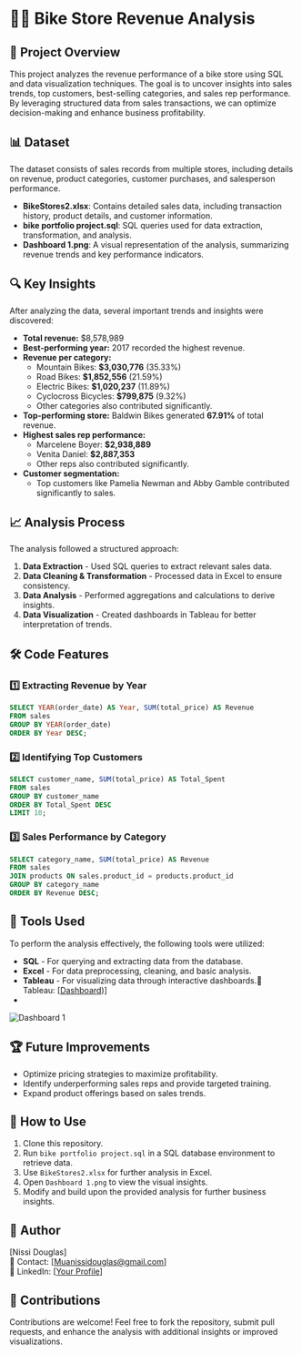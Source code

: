 # 🚴‍♂️ Bike Store Revenue Analysis

## 📌 Project Overview
This project analyzes the revenue performance of a bike store using SQL and data visualization techniques. The goal is to uncover insights into sales trends, top customers, best-selling categories, and sales rep performance. By leveraging structured data from sales transactions, we can optimize decision-making and enhance business profitability.

## 📊 Dataset
The dataset consists of sales records from multiple stores, including details on revenue, product categories, customer purchases, and salesperson performance.

- **BikeStores2.xlsx**: Contains detailed sales data, including transaction history, product details, and customer information.
- **bike portfolio project.sql**: SQL queries used for data extraction, transformation, and analysis.
- **Dashboard 1.png**: A visual representation of the analysis, summarizing revenue trends and key performance indicators.

## 🔍 Key Insights
After analyzing the data, several important trends and insights were discovered:

- **Total revenue:** $8,578,989
- **Best-performing year:** 2017 recorded the highest revenue.
- **Revenue per category:**
  - Mountain Bikes: **$3,030,776** (35.33%)
  - Road Bikes: **$1,852,556** (21.59%)
  - Electric Bikes: **$1,020,237** (11.89%)
  - Cyclocross Bicycles: **$799,875** (9.32%)
  - Other categories also contributed significantly.
- **Top-performing store:** Baldwin Bikes generated **67.91%** of total revenue.
- **Highest sales rep performance:**
  - Marcelene Boyer: **$2,938,889**
  - Venita Daniel: **$2,887,353**
  - Other reps also contributed significantly.
- **Customer segmentation:**
  - Top customers like Pamelia Newman and Abby Gamble contributed significantly to sales.

## 📈 Analysis Process
The analysis followed a structured approach:
1. **Data Extraction** - Used SQL queries to extract relevant sales data.
2. **Data Cleaning & Transformation** - Processed data in Excel to ensure consistency.
3. **Data Analysis** - Performed aggregations and calculations to derive insights.
4. **Data Visualization** - Created dashboards in Tableau for better interpretation of trends.


  ## 🛠 Code Features
### 1️⃣ Extracting Revenue by Year
```sql
SELECT YEAR(order_date) AS Year, SUM(total_price) AS Revenue
FROM sales
GROUP BY YEAR(order_date)
ORDER BY Year DESC;
```
### 2️⃣ Identifying Top Customers
```sql
SELECT customer_name, SUM(total_price) AS Total_Spent
FROM sales
GROUP BY customer_name
ORDER BY Total_Spent DESC
LIMIT 10;
```
### 3️⃣ Sales Performance by Category
```sql
SELECT category_name, SUM(total_price) AS Revenue
FROM sales
JOIN products ON sales.product_id = products.product_id
GROUP BY category_name
ORDER BY Revenue DESC;
```
 

## 📂 Tools Used
To perform the analysis effectively, the following tools were utilized:
- **SQL** - For querying and extracting data from the database.
- **Excel** - For data preprocessing, cleaning, and basic analysis.
- **Tableau** - For visualizing data through interactive dashboards.🔗 Tableau: [[Dashboard](https://public.tableau.com/views/BikeStoreExecutiveDashboard_17429928677810/Dashboard1?:language=en-GB&:sid=&:redirect=auth&:display_count=n&:origin=viz_share_link))]
- 
![Dashboard 1](https://github.com/user-attachments/assets/d9270183-1c8f-4581-accb-23f43810904c)

  ## 🏆 Future Improvements
- Optimize pricing strategies to maximize profitability.
- Identify underperforming sales reps and provide targeted training.
- Expand product offerings based on sales trends.

## 🚀 How to Use
1. Clone this repository.
2. Run `bike portfolio project.sql` in a SQL database environment to retrieve data.
3. Use `BikeStores2.xlsx` for further analysis in Excel.
4. Open `Dashboard 1.png` to view the visual insights.
5. Modify and build upon the provided analysis for further business insights.

## 📌 Author
[Nissi Douglas]  
📧 Contact: [Muanissidouglas@gmail.com]  
🔗 LinkedIn: [[Your Profile](https://www.linkedin.com/in/nissidouglas/)]

## 📢 Contributions
Contributions are welcome! Feel free to fork the repository, submit pull requests, and enhance the analysis with additional insights or improved visualizations.



